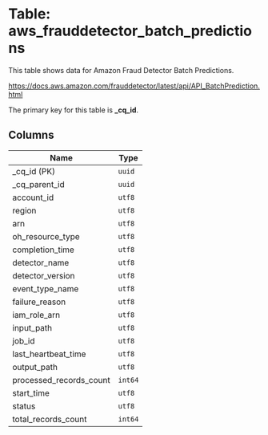 # Table: aws_frauddetector_batch_predictions

This table shows data for Amazon Fraud Detector Batch Predictions.

https://docs.aws.amazon.com/frauddetector/latest/api/API_BatchPrediction.html

The primary key for this table is **_cq_id**.

## Columns

| Name          | Type          |
| ------------- | ------------- |
|_cq_id (PK)|`uuid`|
|_cq_parent_id|`uuid`|
|account_id|`utf8`|
|region|`utf8`|
|arn|`utf8`|
|oh_resource_type|`utf8`|
|completion_time|`utf8`|
|detector_name|`utf8`|
|detector_version|`utf8`|
|event_type_name|`utf8`|
|failure_reason|`utf8`|
|iam_role_arn|`utf8`|
|input_path|`utf8`|
|job_id|`utf8`|
|last_heartbeat_time|`utf8`|
|output_path|`utf8`|
|processed_records_count|`int64`|
|start_time|`utf8`|
|status|`utf8`|
|total_records_count|`int64`|